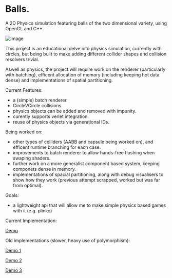 # Balls.

A 2D Physics simulation featuring balls of the two dimensional variety, using OpenGL and C++.

![image](https://user-images.githubusercontent.com/57671477/228808149-4036aa24-d8c4-4419-a84b-aebdbe0511d0.png)

This project is an educational delve into physics simulation, currently with circles, but being built to make adding different collider shapes and collision resolvers trivial.

Aswell as physics, the project will require work on the renderer (particularly with batching), efficent allocation of memory (including keeping hot data dense) and implementations of spatial partitioning.

Current Features:

- a (simple) batch renderer.
- CircleVCircle collisions.
- physics objects can be added and removed with impunity.
- curently supports verlet integration.
- reuse of physics objects via generational IDs.

Being worked on:

- other types of colliders (AABB and capsule being worked on), and efficent runtime branching for each case.
- improvements to batch renderer to allow hands-free flushing when swaping shaders.
- further work on a more generalist component based system, keeping componets dense in memory.
- implementations of spacial partitioning, along with debug visualisers to show how they work (previous attempt scrapped, worked but was far from optimal).

Goals:

- a lightweight api that will allow me to make simple physics based games with it (e.g. plinko)

Current Implementation:

[Demo](https://www.youtube.com/watch?v=aLWAK1GmBm4)

Old implementations (slower, heavy use of polymorphism):

[Demo 1](https://www.youtube.com/watch?v=aFJUTtJ7iYU)

[Demo 2](https://www.youtube.com/watch?v=AKmfHvteXos)

[Demo 3](https://www.youtube.com/watch?v=ac58XjFSvl4)

